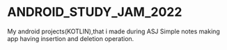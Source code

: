 # ANDROID_STUDY_JAM_2022
My android projects(KOTLIN),that i made during ASJ
Simple notes making app having insertion and deletion operation.
